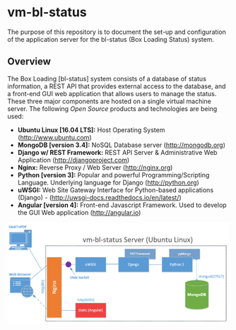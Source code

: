 # vm-bl-status
The purpose of this repository is to document the set-up and configuration of the application server for the bl-status (Box Loading Status) system.

## Overview
The Box Loading [bl-status] system consists of a database of status information, a REST API that provides external access to the database, and a front-end GUI web application that allows users to manage the status. These three major components are hosted on a single virtual machine server. The following *Open Source* products and technologies are being used:

* **Ubuntu Linux [16.04 LTS]:** Host Operating System (http://www.ubuntu.com)
* **MongoDB [version 3.4]:** NoSQL Database server (http://mongodb.org)
* **Django w/ REST Framework:** REST API Server & Administrative Web Application (http://djangoproject.com)
* **Nginx:** Reverse Proxy / Web Server (http://nginx.org)
* **Python [version 3]:** Popular and powerful Programming/Scripting Language. Underlying language for Django (http://python.org)
* **uWSGI:** Web Site Gateway Interface for Python-based applications (Django) - (http://uwsgi-docs.readthedocs.io/en/latest/)
* **Angular [version 4]:** Front-end Javascript Framework. Used to develop the GUI Web application (http://angular.io)


![vm-bl-status diagram](./images/vm-bl-status_server.PNG)

